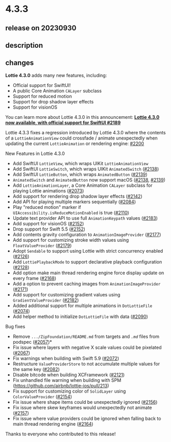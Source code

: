 # 4.3.3

## release on 20230930
## description
## changes
<strong>Lottie 4.3.0</strong> adds many new features, including:

* Official support for SwiftUI!
* A public Core Animation <code>CALayer</code> subclass
* Support for reduced motion
* Support for drop shadow layer effects
* Support for visionOS

You can learn more about Lottie 4.3.0 in this announcement: <strong><a href="https://github.com/airbnb/lottie-ios/discussions/2189" data-hovercard-type="discussion" data-hovercard-url="/airbnb/lottie-ios/discussions/2189/hovercard">Lottie 4.3.0 now available, with official support for SwiftUI #2189</a></strong>

Lottie 4.3.3 fixes a regression introduced by Lottie 4.3.0 where the contents of a <code>LottieAnimationView</code> could crossfade / animate unexpectedly when updating the current <code>LottieAnimation</code> or rendering engine: <a class="issue-link js-issue-link" data-error-text="Failed to load title" data-id="1915298329" data-permission-text="Title is private" data-url="https://github.com/airbnb/lottie-ios/issues/2200" data-hovercard-type="issue" data-hovercard-url="/airbnb/lottie-ios/issues/2200/hovercard" href="https://github.com/airbnb/lottie-ios/issues/2200">#2200</a>

New Features in Lottie 4.3.0

* Add SwiftUI <code>LottieView</code>, which wraps UIKit <code>LottieAnimationView</code>
* Add SwiftUI <code>LottieSwitch</code>, which wraps UIKit <code>AnimatedSwitch</code> (<a class="issue-link js-issue-link" data-error-text="Failed to load title" data-id="1847470386" data-permission-text="Title is private" data-url="https://github.com/airbnb/lottie-ios/issues/2138" data-hovercard-type="pull_request" data-hovercard-url="/airbnb/lottie-ios/pull/2138/hovercard" href="https://github.com/airbnb/lottie-ios/pull/2138">#2138</a>)
* Add SwiftUI <code>LottieButton</code>, which wraps <code>AnimatedButton</code> (<a class="issue-link js-issue-link" data-error-text="Failed to load title" data-id="1850655650" data-permission-text="Title is private" data-url="https://github.com/airbnb/lottie-ios/issues/2139" data-hovercard-type="pull_request" data-hovercard-url="/airbnb/lottie-ios/pull/2139/hovercard" href="https://github.com/airbnb/lottie-ios/pull/2139">#2139</a>)
* <code>AnimatedSwitch</code> and <code>AnimatedButton</code> now support macOS (<a class="issue-link js-issue-link" data-error-text="Failed to load title" data-id="1847470386" data-permission-text="Title is private" data-url="https://github.com/airbnb/lottie-ios/issues/2138" data-hovercard-type="pull_request" data-hovercard-url="/airbnb/lottie-ios/pull/2138/hovercard" href="https://github.com/airbnb/lottie-ios/pull/2138">#2138</a>, <a class="issue-link js-issue-link" data-error-text="Failed to load title" data-id="1850655650" data-permission-text="Title is private" data-url="https://github.com/airbnb/lottie-ios/issues/2139" data-hovercard-type="pull_request" data-hovercard-url="/airbnb/lottie-ios/pull/2139/hovercard" href="https://github.com/airbnb/lottie-ios/pull/2139">#2139</a>)
* Add <code>LottieAnimationLayer</code>, a Core Animation <code>CALayer</code> subclass for playing Lottie animations (<a class="issue-link js-issue-link" data-error-text="Failed to load title" data-id="1744611989" data-permission-text="Title is private" data-url="https://github.com/airbnb/lottie-ios/issues/2073" data-hovercard-type="pull_request" data-hovercard-url="/airbnb/lottie-ios/pull/2073/hovercard" href="https://github.com/airbnb/lottie-ios/pull/2073">#2073</a>)
* Add support for rendering drop shadow layer effects (<a class="issue-link js-issue-link" data-error-text="Failed to load title" data-id="1852218167" data-permission-text="Title is private" data-url="https://github.com/airbnb/lottie-ios/issues/2142" data-hovercard-type="pull_request" data-hovercard-url="/airbnb/lottie-ios/pull/2142/hovercard" href="https://github.com/airbnb/lottie-ios/pull/2142">#2142</a>)
* Add API for playing multiple markers sequentially (<a class="issue-link js-issue-link" data-error-text="Failed to load title" data-id="1770119416" data-permission-text="Title is private" data-url="https://github.com/airbnb/lottie-ios/issues/2084" data-hovercard-type="pull_request" data-hovercard-url="/airbnb/lottie-ios/pull/2084/hovercard" href="https://github.com/airbnb/lottie-ios/pull/2084">#2084</a>)
* Play "reduced motion" marker if <code>UIAccessibility.isReduceMotionEnabled</code> is true (<a class="issue-link js-issue-link" data-error-text="Failed to load title" data-id="1805551258" data-permission-text="Title is private" data-url="https://github.com/airbnb/lottie-ios/issues/2110" data-hovercard-type="pull_request" data-hovercard-url="/airbnb/lottie-ios/pull/2110/hovercard" href="https://github.com/airbnb/lottie-ios/pull/2110">#2110</a>)
* Update text provider API to use full <code>AnimationKeypath</code> values (<a class="issue-link js-issue-link" data-error-text="Failed to load title" data-id="1893399766" data-permission-text="Title is private" data-url="https://github.com/airbnb/lottie-ios/issues/2183" data-hovercard-type="pull_request" data-hovercard-url="/airbnb/lottie-ios/pull/2183/hovercard" href="https://github.com/airbnb/lottie-ios/pull/2183">#2183</a>)
* Add support for visionOS (<a class="issue-link js-issue-link" data-error-text="Failed to load title" data-id="1863719453" data-permission-text="Title is private" data-url="https://github.com/airbnb/lottie-ios/issues/2152" data-hovercard-type="pull_request" data-hovercard-url="/airbnb/lottie-ios/pull/2152/hovercard" href="https://github.com/airbnb/lottie-ios/pull/2152">#2152</a>)
* Drop support for Swift 5.5 (<a class="issue-link js-issue-link" data-error-text="Failed to load title" data-id="1863719453" data-permission-text="Title is private" data-url="https://github.com/airbnb/lottie-ios/issues/2152" data-hovercard-type="pull_request" data-hovercard-url="/airbnb/lottie-ios/pull/2152/hovercard" href="https://github.com/airbnb/lottie-ios/pull/2152">#2152</a>)
* Add contents gravity configuration to <code>AnimationImageProvider</code> (<a class="issue-link js-issue-link" data-error-text="Failed to load title" data-id="1890974080" data-permission-text="Title is private" data-url="https://github.com/airbnb/lottie-ios/issues/2177" data-hovercard-type="pull_request" data-hovercard-url="/airbnb/lottie-ios/pull/2177/hovercard" href="https://github.com/airbnb/lottie-ios/pull/2177">#2177</a>)
* Add support for customizing stroke width values using <code>FloatValueProvider</code> (<a class="issue-link js-issue-link" data-error-text="Failed to load title" data-id="1892996164" data-permission-text="Title is private" data-url="https://github.com/airbnb/lottie-ios/issues/2179" data-hovercard-type="pull_request" data-hovercard-url="/airbnb/lottie-ios/pull/2179/hovercard" href="https://github.com/airbnb/lottie-ios/pull/2179">#2179</a>)
* Adopt <code>Sendable</code> to support using Lottie with strict concurrency enabled (<a class="issue-link js-issue-link" data-error-text="Failed to load title" data-id="1833758582" data-permission-text="Title is private" data-url="https://github.com/airbnb/lottie-ios/issues/2126" data-hovercard-type="pull_request" data-hovercard-url="/airbnb/lottie-ios/pull/2126/hovercard" href="https://github.com/airbnb/lottie-ios/pull/2126">#2126</a>)
* Add <code>LottiePlaybackMode</code> to support declarative playback configuration (<a class="issue-link js-issue-link" data-error-text="Failed to load title" data-id="1835763051" data-permission-text="Title is private" data-url="https://github.com/airbnb/lottie-ios/issues/2128" data-hovercard-type="pull_request" data-hovercard-url="/airbnb/lottie-ios/pull/2128/hovercard" href="https://github.com/airbnb/lottie-ios/pull/2128">#2128</a>)
* Add option make main thread rendering engine force display update on every frame (<a class="issue-link js-issue-link" data-error-text="Failed to load title" data-id="1874468998" data-permission-text="Title is private" data-url="https://github.com/airbnb/lottie-ios/issues/2168" data-hovercard-type="pull_request" data-hovercard-url="/airbnb/lottie-ios/pull/2168/hovercard" href="https://github.com/airbnb/lottie-ios/pull/2168">#2168</a>)
* Add a option to prevent caching images from <code>AnimationImageProvider</code> (<a class="issue-link js-issue-link" data-error-text="Failed to load title" data-id="1885666048" data-permission-text="Title is private" data-url="https://github.com/airbnb/lottie-ios/issues/2171" data-hovercard-type="pull_request" data-hovercard-url="/airbnb/lottie-ios/pull/2171/hovercard" href="https://github.com/airbnb/lottie-ios/pull/2171">#2171</a>)
* Add support for customizing gradient values using <code>GradientValueProvider</code> (<a class="issue-link js-issue-link" data-error-text="Failed to load title" data-id="1893061516" data-permission-text="Title is private" data-url="https://github.com/airbnb/lottie-ios/issues/2182" data-hovercard-type="pull_request" data-hovercard-url="/airbnb/lottie-ios/pull/2182/hovercard" href="https://github.com/airbnb/lottie-ios/pull/2182">#2182</a>)
* Added additional support for multiple animations in <code>DotLottieFile</code> (<a class="issue-link js-issue-link" data-error-text="Failed to load title" data-id="1750023916" data-permission-text="Title is private" data-url="https://github.com/airbnb/lottie-ios/issues/2074" data-hovercard-type="pull_request" data-hovercard-url="/airbnb/lottie-ios/pull/2074/hovercard" href="https://github.com/airbnb/lottie-ios/pull/2074">#2074</a>)
* Add helper method to initialize <code>DotLottieFile</code> with data (<a class="issue-link js-issue-link" data-error-text="Failed to load title" data-id="1774972529" data-permission-text="Title is private" data-url="https://github.com/airbnb/lottie-ios/issues/2090" data-hovercard-type="pull_request" data-hovercard-url="/airbnb/lottie-ios/pull/2090/hovercard" href="https://github.com/airbnb/lottie-ios/pull/2090">#2090</a>)

Bug fixes

* Remove <code>.../ZipFoundation/README.md</code> from targets and <code>*.md*</code> files from podspec (<a class="issue-link js-issue-link" data-error-text="Failed to load title" data-id="1695706375" data-permission-text="Title is private" data-url="https://github.com/airbnb/lottie-ios/issues/2057" data-hovercard-type="pull_request" data-hovercard-url="/airbnb/lottie-ios/pull/2057/hovercard" href="https://github.com/airbnb/lottie-ios/pull/2057">#2057</a>)*
* Fix issue where layers with negative X scale values could be pixelated (<a class="issue-link js-issue-link" data-error-text="Failed to load title" data-id="1712773566" data-permission-text="Title is private" data-url="https://github.com/airbnb/lottie-ios/issues/2067" data-hovercard-type="pull_request" data-hovercard-url="/airbnb/lottie-ios/pull/2067/hovercard" href="https://github.com/airbnb/lottie-ios/pull/2067">#2067</a>)
* Fix warnings when building with Swift 5.9 (<a class="issue-link js-issue-link" data-error-text="Failed to load title" data-id="1742850273" data-permission-text="Title is private" data-url="https://github.com/airbnb/lottie-ios/issues/2072" data-hovercard-type="pull_request" data-hovercard-url="/airbnb/lottie-ios/pull/2072/hovercard" href="https://github.com/airbnb/lottie-ios/pull/2072">#2072</a>)
* Restructure <code>ValueProviderStore</code> to not accumulate multiple values for the same key (<a class="issue-link js-issue-link" data-error-text="Failed to load title" data-id="1768081382" data-permission-text="Title is private" data-url="https://github.com/airbnb/lottie-ios/issues/2082" data-hovercard-type="pull_request" data-hovercard-url="/airbnb/lottie-ios/pull/2082/hovercard" href="https://github.com/airbnb/lottie-ios/pull/2082">#2082</a>)
* Disable bitcode when building XCFramework (<a class="issue-link js-issue-link" data-error-text="Failed to load title" data-id="1824956770" data-permission-text="Title is private" data-url="https://github.com/airbnb/lottie-ios/issues/2121" data-hovercard-type="pull_request" data-hovercard-url="/airbnb/lottie-ios/pull/2121/hovercard" href="https://github.com/airbnb/lottie-ios/pull/2121">#2121</a>)
* Fix unhandled file warning when building with SPM (<a href="https://github.com/airbnb/lottie-ios/pull/2132" data-hovercard-type="pull_request" data-hovercard-url="/airbnb/lottie-ios/pull/2132/hovercard">https://github.com/airbnb/lottie-ios/pull/213</a>)
* Fix support for customizing color of <code>SolidLayer</code> using <code>ColorValueProvider</code> (<a class="issue-link js-issue-link" data-error-text="Failed to load title" data-id="1865724089" data-permission-text="Title is private" data-url="https://github.com/airbnb/lottie-ios/issues/2154" data-hovercard-type="pull_request" data-hovercard-url="/airbnb/lottie-ios/pull/2154/hovercard" href="https://github.com/airbnb/lottie-ios/pull/2154">#2154</a>)
* Fix issue where shape items could be unexpectedly ignored (<a class="issue-link js-issue-link" data-error-text="Failed to load title" data-id="1865946830" data-permission-text="Title is private" data-url="https://github.com/airbnb/lottie-ios/issues/2156" data-hovercard-type="pull_request" data-hovercard-url="/airbnb/lottie-ios/pull/2156/hovercard" href="https://github.com/airbnb/lottie-ios/pull/2156">#2156</a>)
* Fix issue where skew keyframes would unexpectedly not animate (<a class="issue-link js-issue-link" data-error-text="Failed to load title" data-id="1865996483" data-permission-text="Title is private" data-url="https://github.com/airbnb/lottie-ios/issues/2157" data-hovercard-type="pull_request" data-hovercard-url="/airbnb/lottie-ios/pull/2157/hovercard" href="https://github.com/airbnb/lottie-ios/pull/2157">#2157</a>)
* Fix issue where value providers could be ignored when falling back to main thread rendering engine (<a class="issue-link js-issue-link" data-error-text="Failed to load title" data-id="1872137953" data-permission-text="Title is private" data-url="https://github.com/airbnb/lottie-ios/issues/2164" data-hovercard-type="pull_request" data-hovercard-url="/airbnb/lottie-ios/pull/2164/hovercard" href="https://github.com/airbnb/lottie-ios/pull/2164">#2164</a>)

Thanks to everyone who contributed to this release!

